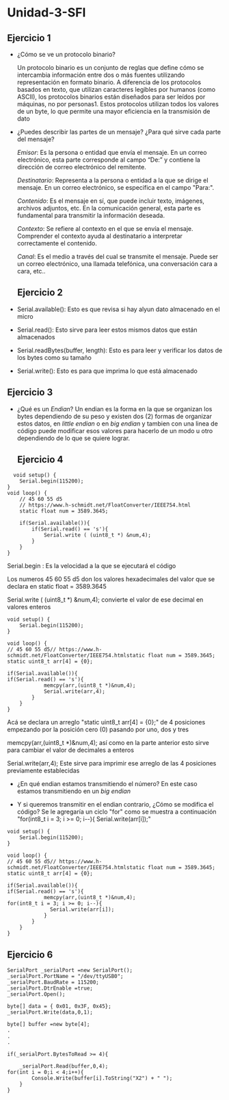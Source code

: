 # Unidad-3-SFI

## Ejercicio 1
- ¿Cómo se ve un protocolo binario?

   Un protocolo binario es un conjunto de reglas que define cómo se intercambia información entre dos o más fuentes utilizando representación en formato binario. A diferencia de los protocolos basados en texto, que utilizan caracteres legibles por humanos (como ASCII), los protocolos binarios están diseñados para ser leídos por máquinas, no por personas1. Estos protocolos utilizan todos los valores de un byte, lo que permite una mayor eficiencia en la transmisión de dato
  
- ¿Puedes describir las partes de un mensaje? ¿Para qué sirve cada parte del mensaje?

   _Emisor_: Es la persona o entidad que envía el mensaje. En un correo electrónico, esta parte corresponde al campo “De:” y contiene la dirección de correo electrónico del remitente.


   _Destinatario_: Representa a la persona o entidad a la que se dirige el mensaje. En un correo electrónico, se especifica en el campo "Para:".


   _Contenido_: Es el mensaje en sí, que puede incluir texto, imágenes, archivos adjuntos, etc. En la comunicación general, esta parte es fundamental para transmitir la información deseada.


   _Contexto_: Se refiere al contexto en el que se envía el mensaje. Comprender el contexto ayuda al destinatario a interpretar correctamente el contenido.


   _Canal_: Es el medio a través del cual se transmite el mensaje. Puede ser un correo electrónico, una llamada telefónica, una conversación cara a cara, etc..




  ## Ejercicio 2

- Serial.available():
 Esto es que revisa si hay alyun dato almacenado en el micro
- Serial.read():
Esto sirve para leer estos mismos datos que están almacenados 
- Serial.readBytes(buffer, length):
Esto es para leer y verificar los datos de los bytes como su tamaño 
- Serial.write():
Esto es para que imprima lo que está almacenado


## Ejercicio 3

- ¿Qué es un *Endian*?
  Un endian es la forma en la que se organizan los bytes dependiendo de su peso y existen dos (2) formas de organizar estos datos, en *little endian* o en *big endian* y tambien con una linea de código puede modificar esos valores para hacerlo de un modo u otro dependiendo de lo que se quiere lograr.


  ## Ejercicio 4

````
  void setup() {
    Serial.begin(115200);
}
void loop() {
    // 45 60 55 d5
    // https://www.h-schmidt.net/FloatConverter/IEEE754.html
    static float num = 3589.3645;

    if(Serial.available()){
        if(Serial.read() == 's'){
            Serial.write ( (uint8_t *) &num,4);
        }
    }
}

````
Serial.begin : Es la velocidad a la que se ejecutará el código

Los numeros 45 60 55 d5 don los valores hexadecimales del valor que se declara en static float = 3589.3645

Serial.write ( (uint8_t *) &num,4); convierte el valor de ese decimal en valores enteros 

````
void setup() {
    Serial.begin(115200);
}

void loop() {
// 45 60 55 d5// https://www.h-schmidt.net/FloatConverter/IEEE754.htmlstatic float num = 3589.3645;
static uint8_t arr[4] = {0};

if(Serial.available()){
if(Serial.read() == 's'){
            memcpy(arr,(uint8_t *)&num,4);
            Serial.write(arr,4);
        }
    }
}
````

Acá se declara un arreglo "static uint8_t arr[4] = {0};" de 4 posiciones empezando por la posición cero (0) pasando por uno, dos y tres

memcpy(arr,(uint8_t *)&num,4);  así como en la parte anterior esto sirve para cambiar el valor de decimales a enteros 

 Serial.write(arr,4); Este sirve para imprimir ese arreglo de las 4 posiciones previamente establecidas


- ¿En qué endian estamos transmitiendo el número?
              En este caso estamos transmitiendo en un *big endian*

  
 - Y si queremos transmitir en el endian contrario, ¿Cómo se modifica el código?
            Se le agregaría un ciclo "for" como se muestra a continuación "for(int8_t i = 3; i >= 0; i--){
              Serial.write(arr[i]);"

````
void setup() {
    Serial.begin(115200);
}

void loop() {
// 45 60 55 d5// https://www.h-schmidt.net/FloatConverter/IEEE754.htmlstatic float num = 3589.3645;
static uint8_t arr[4] = {0};

if(Serial.available()){
if(Serial.read() == 's'){
            memcpy(arr,(uint8_t *)&num,4);
for(int8_t i = 3; i >= 0; i--){
              Serial.write(arr[i]);
            }
        }
    }
}
````

## Ejercicio 6

```
SerialPort _serialPort =new SerialPort();
_serialPort.PortName = "/dev/ttyUSB0";
_serialPort.BaudRate = 115200;
_serialPort.DtrEnable =true;
_serialPort.Open();
```

```
byte[] data = { 0x01, 0x3F, 0x45};
_serialPort.Write(data,0,1);
```

```
byte[] buffer =new byte[4];
.
.
.

if(_serialPort.BytesToRead >= 4){

    _serialPort.Read(buffer,0,4);
for(int i = 0;i < 4;i++){
        Console.Write(buffer[i].ToString("X2") + " ");
    }
}
```



